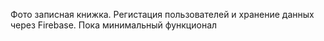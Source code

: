 Фото записная книжка. Регистация пользователей и хранение данных через Firebase. Пока минимальный функционал
